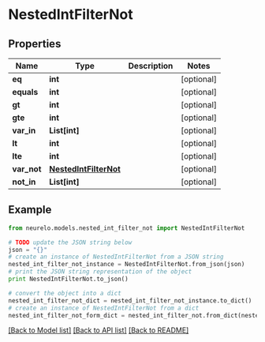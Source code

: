 # NestedIntFilterNot


## Properties
Name | Type | Description | Notes
------------ | ------------- | ------------- | -------------
**eq** | **int** |  | [optional] 
**equals** | **int** |  | [optional] 
**gt** | **int** |  | [optional] 
**gte** | **int** |  | [optional] 
**var_in** | **List[int]** |  | [optional] 
**lt** | **int** |  | [optional] 
**lte** | **int** |  | [optional] 
**var_not** | [**NestedIntFilterNot**](NestedIntFilterNot.md) |  | [optional] 
**not_in** | **List[int]** |  | [optional] 

## Example

```python
from neurelo.models.nested_int_filter_not import NestedIntFilterNot

# TODO update the JSON string below
json = "{}"
# create an instance of NestedIntFilterNot from a JSON string
nested_int_filter_not_instance = NestedIntFilterNot.from_json(json)
# print the JSON string representation of the object
print NestedIntFilterNot.to_json()

# convert the object into a dict
nested_int_filter_not_dict = nested_int_filter_not_instance.to_dict()
# create an instance of NestedIntFilterNot from a dict
nested_int_filter_not_form_dict = nested_int_filter_not.from_dict(nested_int_filter_not_dict)
```
[[Back to Model list]](../README.md#documentation-for-models) [[Back to API list]](../README.md#documentation-for-api-endpoints) [[Back to README]](../README.md)


